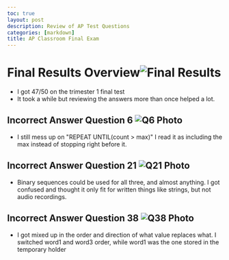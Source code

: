 ```yaml
---
toc: true
layout: post
description: Review of AP Test Questions    
categories: [markdown]
title: AP Classroom Final Exam
---
```

# Final Results Overview![Final Results]({{site.baseurl}}/images/finalresults.png)
- I got 47/50 on the trimester 1 final test
- It took a while but reviewing the answers more than once helped a lot. 

## Incorrect Answer Question 6 ![Q6 Photo]({{site.baseurl}}/images/q6.png)
- I still mess up on "REPEAT UNTIL(count > max)" I read it as including the max instead of stopping right before it. 


## Incorrect Answer Question 21 ![Q21 Photo]({{site.baseurl}}/images/q21.png)
- Binary sequences could be used for all three, and almost anything. I got confused and thought it only fit for written things like strings, but not audio recordings. 

## Incorrect Answer Question 38 ![Q38 Photo]({{site.baseurl}}/images/q38.png)
- I got mixed up in the order and direction of what value replaces what. I switched word1 and word3 order, while word1 was the one stored in the temporary holder